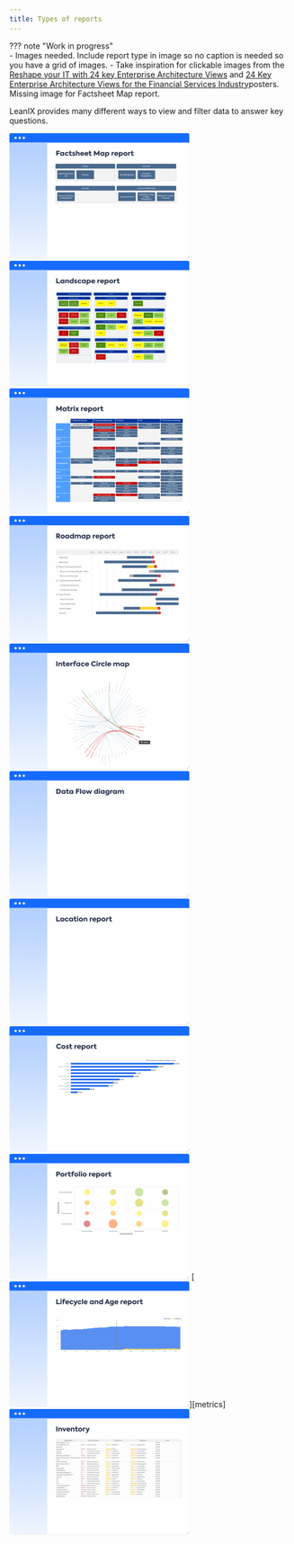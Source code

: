 ```yaml
---
title: Types of reports
---
```


??? note "Work in progress"  
    - Images needed. Include report type in image so no caption is needed so you have a grid of images.
    - Take inspiration for clickable images from the [Reshape your IT with 24 key Enterprise Architecture Views](https://www.leanix.net/en/download/reshape-your-it-with-24-key-enterprise-architecture-viewpoints) and [24 Key Enterprise Architecture Views for the Financial Services Industry](https://www.leanix.net/en/download/24-enterprise-architecture-views-financial-services)posters. Missing image for Factsheet Map report.

LeanIX provides many different ways to view and filter data to answer key questions. 

<!--
<a href="metrics/index.md" title="Portfolio report"><img src="https://www.leanix.net/hubfs/2019%20LX%20Website/General/Illu/bubblechart-8-Col-XL.svg" alt="Portfolio report" width="320"></a> 
<a href="landscape/index.md" title="Landscape report"><img src="https://www.leanix.net/hubfs/landscape-functionalfit-8-Col-XL.svg" alt="Landscape report" width="320"></a> 
<a href="interface/index.md" title="Interface Circle map report"><img src="https://www.leanix.net/hubfs/2019%20LX%20Website/General/Illu/ia-interface-circle-8-Col-XL.svg" alt="Landscape report" width="320"></a>
<a href="location/index.md" title="Location report"><img src="https://www.leanix.net/hubfs/2019%20LX%20Website/General/Illu/ia-countrymap-8-Col-XL.svg" alt="Location report"  width="320"></a>
<a href="interface/index.md" title="Data Flow diagram"><img src="https://www.leanix.net/hubfs/2019-LX-Website/Product/UC%20-%20IntArch/ia-information-flow-8-Col-XL.svg" alt="Landscape report" width="320"></a>
<a href="interface/index.md" title="Inventory report"><img src="https://www.leanix.net/hubfs/2019-LX-Website/Product/UC%20-%20IntArch/ia-customer-data-8-Col-XL.svg" alt="Landscape report" width="320"></a>
-->

<!-- Grid of report images -->

[![Factsheet Map](../assets/images/factsheet-map-thumbnail.png)][factsheet-map]
[![Landscape](../assets/images/landscape-thumbnail.png)][landscape]
[![Matrix](../assets/images/matrix-thumbnail.png)][matrix]
[![Roadmap](../assets/images/roadmap-thumbnail.png)][roadmap]
[![Interface](../assets/images/interface-circle-map-thumbnail.png)][interface]
[![Data Flow](../assets/images/data-flow-thumbnail.png)][interface]
[![Location](../assets/images/location-thumbnail.png)][location]
[![Cost](../assets/images/cost-thumbnail.png)][cost]
[![Portfolio](../assets/images/portfolio-thumbnail.png)][portfolio]
[![Lifecycle and Age](../assets/images/lifecycle-age-thumbnail.png)][metrics]
[![Inventory](../assets/images/inventory-thumbnail.png)][inventory]

<!-- links -->
[factsheet-map]: factsheet-map/index.md "Factsheet Map reports"
[landscape]: landscape/index.md "Landscape reports"
[matrix]: matrix/index.md "Matrix reports"
[roadmap]: roadmap/index.md "Roadmap reports"
[location]: location/index.md "Location reports"
[interface]: interface/index.md "Interface reports"
[cost]: cost/index.md "Cost reports"
[lifecycle-age]: metrics/lifecycle-and-age-report.md "Lifecycle and Age reports"
[portfolio]: metrics/index.md "Portfolio reports"
[inventory]: inventory/index.md "Inventory report"
